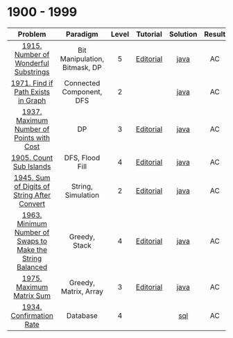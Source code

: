 # 1900 - 1999

|                                                                     Problem                                                                     |           Paradigm            | Level |                                                 Tutorial                                                  |                                Solution                                 | Result |
| :---------------------------------------------------------------------------------------------------------------------------------------------: | :---------------------------: | :---: | :-------------------------------------------------------------------------------------------------------: | :---------------------------------------------------------------------: | :----: |
|                      [1915. Number of Wonderful Substrings](https://leetcode.com/problems/number-of-wonderful-substrings/)                      | Bit Manipulation, Bitmask, DP |   5   |           [Editorial](https://leetcode.com/problems/number-of-wonderful-substrings/editorial/)            |           [java](./1915_Number_of_Wonderful_Substrings.java)            |   AC   |
|                        [1971. Find if Path Exists in Graph](https://leetcode.com/problems/find-if-path-exists-in-graph/)                        |   Connected Component, DFS    |   2   |                                                                                                           |            [java](./1971_Find_if_Path_Exists_in_Graph.java)             |   AC   |
|                  [1937. Maximum Number of Points with Cost](https://leetcode.com/problems/maximum-number-of-points-with-cost/)                  |              DP               |   3   |         [Editorial](https://leetcode.com/problems/maximum-number-of-points-with-cost/editorial/)          |         [java](./1937_Maximum_Number_of_Points_with_Cost.java)          |   AC   |
|                                   [1905. Count Sub Islands](https://leetcode.com/problems/count-sub-islands/)                                   |        DFS, Flood Fill        |   4   |                  [Editorial](https://leetcode.com/problems/count-sub-islands/editorial/)                  |                  [java](./1905_Count_Sub_Islands.java)                  |   AC   |
|               [1945. Sum of Digits of String After Convert](https://leetcode.com/problems/sum-of-digits-of-string-after-convert/)               |      String, Simulation       |   2   |        [Editorial](https://leetcode.com/problems/sum-of-digits-of-string-after-convert/editorial/)        |        [java](./1945_Sum_of_Digits_of_String_After_Convert.java)        |   AC   |
| [1963. Minimum Number of Swaps to Make the String Balanced](https://leetcode.com/problems/minimum-number-of-swaps-to-make-the-string-balanced/) |         Greedy, Stack         |   4   | [Editorial](https://leetcode.com/problems/minimum-number-of-swaps-to-make-the-string-balanced/editorial/) | [java](./1963_Minimum_Number_of_Swaps_to_Make_the_String_Balanced.java) |   AC   |
|                                  [1975. Maximum Matrix Sum](https://leetcode.com/problems/maximum-matrix-sum/)                                  |     Greedy, Matrix, Array     |   3   |                 [Editorial](https://leetcode.com/problems/maximum-matrix-sum/editorial/)                  |                 [java](./1975_Maximum_Matrix_Sum.java)                  |   AC   |
|                                   [1934. Confirmation Rate](https://leetcode.com/problems/confirmation-rate/)                                   |           Database            |   4   |                                                                                                           |                   [sql](./1934_Confirmation_Rate.sql)                   |   AC   |
